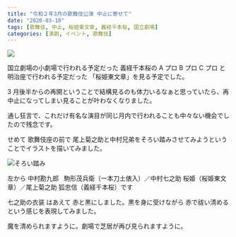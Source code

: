```yaml
---
title: "令和２年3月の歌舞伎公演 中止に寄せて"
date: "2020-03-18"
tags: [歌舞伎, 中止, 桜姫東文章, 義経千本桜, 国立劇場]
categories: [演劇, イベント, 歌舞伎]
---
```


![](https://assets.st-note.com/production/uploads/images/21177229/rectangle_large_type_2_e54cded112e534964c5b3636e5bd7b02.jpg?width=800)

国立劇場の小劇場で行われる予定だった 義経千本桜の A プロ B プロ C プロ と明治座で行われる予定だった 「桜姫東文章」を見る予定でした。

3 月後半からの再開ということで結構見るのも体力いるなぁと思っていたら、再中止になってしまい見ることが叶わなくなりました。

通し狂言で、これだけ有名な演目が同じ月内で行われることも中々ない機会でしたので残念です。

せめて 歌舞伎座の前で 尾上菊之助と中村兄弟をそろい踏みさせてみようということでイラストを描いてみました。

![そろい踏み](/assets/nd006f6302aff_picture_pc_a24503b1a18aea51666a3a6446837893.png)

左から 中村勘九郎   駒形茂兵衛（一本刀土俵入）／中村七之助 桜姫（桜姫東文章）／尾上菊之助 狐忠信（義経千本桜）です

七之助の衣装 はあえて 赤と黒にしました。黒を身に受けながら 赤で祓い清めるという感じを表現してみました。

魔を清められますように。劇場で芝居が再び見られますように。
